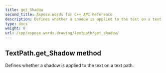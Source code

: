 ```yaml
---
title: get_Shadow
second_title: Aspose.Words for C++ API Reference
description: Defines whether a shadow is applied to the text on a text path. 
type: docs
weight: 0
url: /cpp/aspose.words.drawing/textpath/get_shadow/
---
```

## TextPath.get_Shadow method


Defines whether a shadow is applied to the text on a text path.

